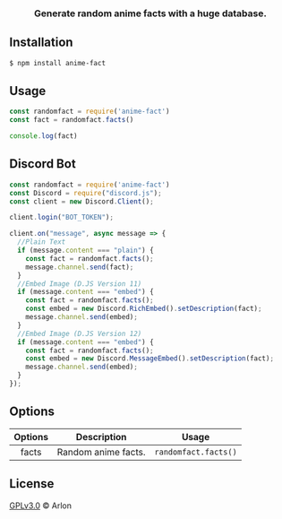 <h3 align="center"><strong>Generate random anime facts with a huge database.</strong></h3>

## Installation
```bash
$ npm install anime-fact
```

## Usage
```javascript
const randomfact = require('anime-fact')
const fact = randomfact.facts()

console.log(fact)  
```

## Discord Bot
```javascript
const randomfact = require('anime-fact')
const Discord = require("discord.js");
const client = new Discord.Client();

client.login("BOT_TOKEN");

client.on("message", async message => {
  //Plain Text
  if (message.content === "plain") {
    const fact = randomfact.facts();
    message.channel.send(fact);
  }
  //Embed Image (D.JS Version 11)
  if (message.content === "embed") {
    const fact = randomfact.facts();
    const embed = new Discord.RichEmbed().setDescription(fact);
    message.channel.send(embed);
  }
  //Embed Image (D.JS Version 12)
  if (message.content === "embed") {
    const fact = randomfact.facts();
    const embed = new Discord.MessageEmbed().setDescription(fact);
    message.channel.send(embed);
  }
});
```

## Options
**Options** | **Description** | **Usage**
:---: | --- | ---
facts | Random anime facts. | `randomfact.facts()`


## License
[GPLv3.0](https://github.com/4rlon/anime-facts/blob/master/LICENSE) © Arlon
